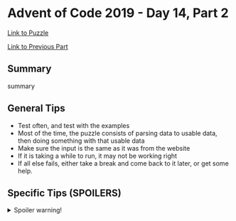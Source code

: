 # Advent of Code 2019 - Day 14, Part 2

[Link to Puzzle](https://adventofcode.com/2019/day/14#part2)

[Link to Previous Part](https://github.com/CodingAP/unofficial-aoc-syllabus/blob/main/years/2019/day14/part1.md)

## Summary
summary

## General Tips
- Test often, and test with the examples
- Most of the time, the puzzle consists of parsing data to usable data, then doing something with that usable data
- Make sure the input is the same as it was from the website
- If it is taking a while to run, it may not be working right
- If all else fails, either take a break and come back to it later, or get some help.

## Specific Tips (SPOILERS)
<details> <summary>Spoiler warning!</summary>

specific tips

</details>